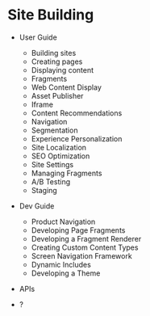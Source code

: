 # Site Building

* User Guide
  * Building sites
  * Creating pages
  * Displaying content
  * Fragments
  * Web Content Display
  * Asset Publisher
  * Iframe
  * Content Recommendations
  * Navigation
  * Segmentation
  * Experience Personalization
  * Site Localization
  * SEO Optimization
  * Site Settings
  * Managing Fragments
  * A/B Testing
  * Staging

* Dev Guide
  * Product Navigation
  * Developing Page Fragments
  * Developing a Fragment Renderer
  * Creating Custom Content Types
  * Screen Navigation Framework
  * Dynamic Includes
  * Developing a Theme

* APIs
* ?

